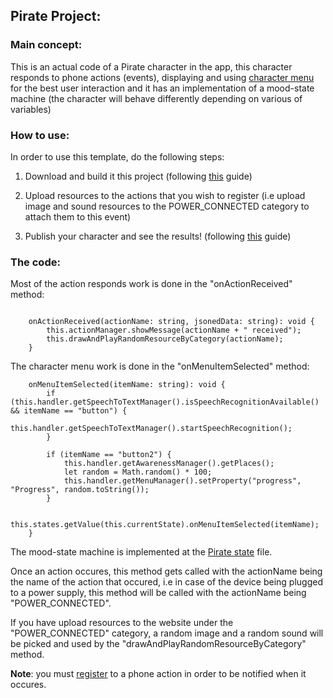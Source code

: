 ## Pirate Project:

### Main concept:
This is an actual code of a Pirate character in the app, this character responds to phone actions (events), displaying and using [character menu](https://github.com/hay12396/ImAliveGuide/wiki/The-Character-Menu) for the best user interaction and it has an implementation of a mood-state machine (the character will behave differently depending on various of variables)

### How to use:
In order to use this template, do the following steps:

1. Download and build it this project (following [this](https://github.com/hay12396/ImAliveGuide/wiki/How-to:-Build-and-upload-a-character-code) guide)

2. Upload resources to the actions that you wish to register (i.e upload image and sound resources to the POWER_CONNECTED category to attach them to this event)

3. Publish your character and see the results! (following [this](https://github.com/hay12396/ImAliveGuide/wiki/How-to:-Publish-your-character) guide)

### The code:
Most of the action responds work is done in the "onActionReceived" method:
```

    onActionReceived(actionName: string, jsonedData: string): void {
        this.actionManager.showMessage(actionName + " received");
        this.drawAndPlayRandomResourceByCategory(actionName);
    }
```
The character menu work is done in the "onMenuItemSelected" method:
```
    onMenuItemSelected(itemName: string): void {
        if (this.handler.getSpeechToTextManager().isSpeechRecognitionAvailable() && itemName == "button") {
            this.handler.getSpeechToTextManager().startSpeechRecognition();
        }

        if (itemName == "button2") {
            this.handler.getAwarenessManager().getPlaces();
            let random = Math.random() * 100;
            this.handler.getMenuManager().setProperty("progress", "Progress", random.toString());
        }

        this.states.getValue(this.currentState).onMenuItemSelected(itemName);
    }
```
The mood-state machine is implemented at the [Pirate state](https://github.com/hay12396/PirateProject/blob/master/PirateProject/Pirate/PirateState.ts) file.

Once an action occures, this method gets called with the actionName being the name of the action that occured, i.e in case
of the device being plugged to a power supply, this method will be called with the actionName being "POWER_CONNECTED".

If you have upload resources to the website under the "POWER_CONNECTED" category, a random image and a random sound will be picked and used
by the "drawAndPlayRandomResourceByCategory" method.

**Note**: you must [register](http://linkToActionRegisterGuide.com) to a phone action in order to be notified when it occures.
